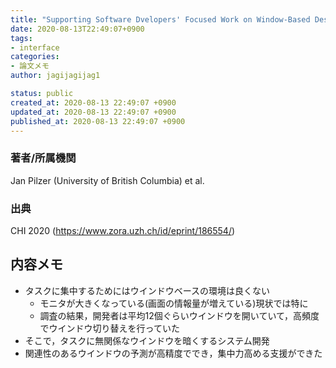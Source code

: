 ```yaml
---
title: "Supporting Software Dvelopers' Focused Work on Window-Based Desktops"
date: 2020-08-13T22:49:07+0900
tags:
- interface
categories:
- 論文メモ
author: jagijagijag1

status: public
created_at: 2020-08-13 22:49:07 +0900
updated_at: 2020-08-13 22:49:07 +0900
published_at: 2020-08-13 22:49:07 +0900
---
```

### 著者/所属機関
Jan Pilzer (University of British Columbia) et al.

### 出典
CHI 2020 (https://www.zora.uzh.ch/id/eprint/186554/)

## 内容メモ
- タスクに集中するためにはウインドウベースの環境は良くない
  - モニタが大きくなっている(画面の情報量が増えている)現状では特に
  - 調査の結果，開発者は平均12個ぐらいウインドウを開いていて，高頻度でウインドウ切り替えを行っていた
- そこで，タスクに無関係なウインドウを暗くするシステム開発
- 関連性のあるウインドウの予測が高精度ででき，集中力高める支援ができた
